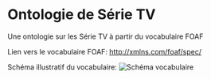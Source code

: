 # Ontologie de Série TV

Une ontologie sur les Série TV à partir du vocabulaire FOAF

Lien vers le vocabulaire FOAF: http://xmlns.com/foaf/spec/

Schéma illustratif du vocabulaire: 
![Schéma vocabulaire](http://xmlns.com/foaf/spec/images/foafspec.jpg)
